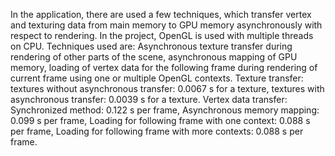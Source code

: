 In the application, there are used a few techniques, which transfer vertex and texturing data from main memory to GPU memory asynchronously with respect to rendering. In the project, OpenGL is used with multiple threads on CPU. Techniques used are: Asynchronous texture transfer during rendering of other parts of the scene, asynchronous mapping of GPU memory, loading of vertex data for the following frame during rendering of current frame using one or multiple OpenGL contexts.
Texture transfer: 
	textures without asynchronous transfer: 0.0067 s for a texture,
	textures with asynchronous transfer: 0.0039 s for a texture.
Vertex data transfer: 
	Synchronized method: 0.122 s per frame,
	Asynchronous memory mapping: 0.099 s per frame,	
	Loading for following frame with one context: 0.088 s per frame,
	Loading for following frame with more contexts: 0.088 s per frame.